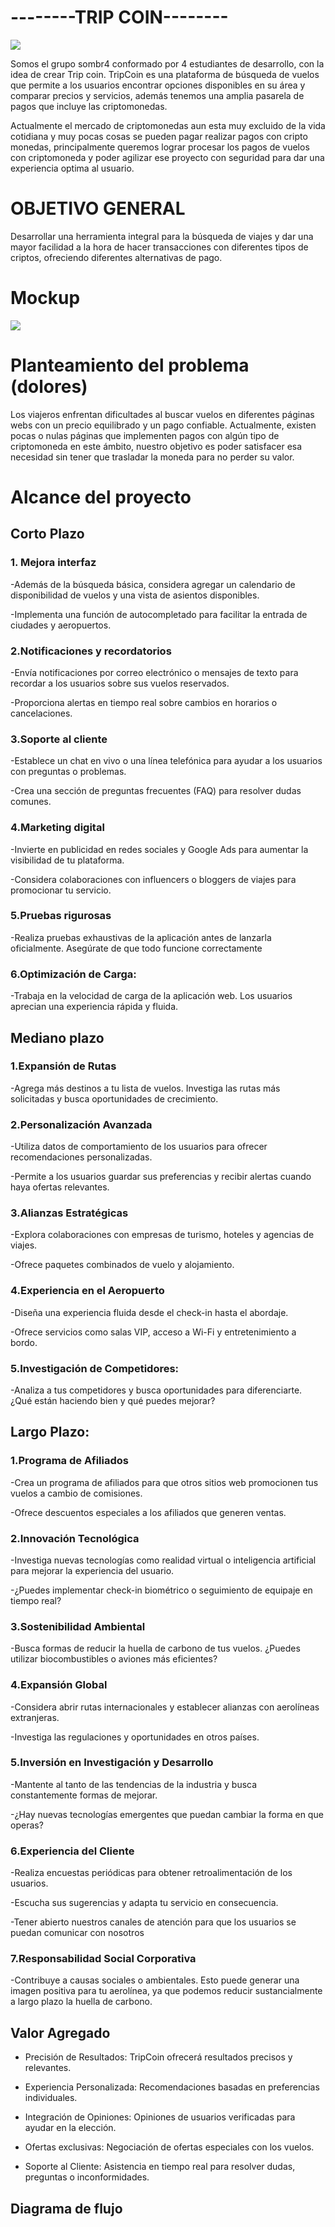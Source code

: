 <h1>--------TRIP COIN--------</h1>
<img src="/IMG/trip-coin azul.png">

 Somos el grupo sombr4 conformado por 4 estudiantes de desarrollo, con la idea de crear Trip coin.
TripCoin es una plataforma de búsqueda de vuelos que permite a los usuarios encontrar opciones disponibles en su área y comparar precios y servicios, además tenemos una amplia pasarela de pagos que incluye las criptomonedas. 

Actualmente el mercado de criptomonedas aun esta muy excluido de la vida cotidiana y muy pocas cosas se pueden pagar realizar pagos con cripto monedas, principalmente queremos lograr procesar los pagos de vuelos con criptomoneda y poder agilizar ese proyecto con seguridad para dar una experiencia optima al usuario.

<h1>OBJETIVO GENERAL</h1>

 Desarrollar una herramienta integral para la búsqueda de viajes y dar una mayor facilidad a la hora de hacer transacciones con diferentes tipos de criptos, ofreciendo diferentes alternativas de pago.
<h1>Mockup</h1>
<img src="/IMG/Mockup.jpg">


<h1>Planteamiento del problema (dolores)</h1>
 
 Los viajeros enfrentan dificultades al buscar vuelos en diferentes páginas webs con un precio equilibrado y un pago confiable. Actualmente, existen pocas o nulas páginas que implementen pagos con algún tipo de criptomoneda en este ámbito, nuestro objetivo es poder satisfacer esa necesidad sin tener que trasladar la moneda para no perder su valor.

<h1>Alcance del proyecto</h1>
<h2>Corto Plazo</h2>

<h3>1. Mejora interfaz</h3>

-Además de la búsqueda básica, considera agregar un calendario de disponibilidad de vuelos y una vista de asientos disponibles.

-Implementa una función de autocompletado para facilitar la entrada de ciudades y aeropuertos.

<h3>2.Notificaciones y recordatorios</h3>
-Envía notificaciones por correo electrónico o mensajes de texto para recordar a los usuarios sobre sus vuelos reservados.

-Proporciona alertas en tiempo real sobre cambios en horarios o cancelaciones.

<h3>3.Soporte al cliente</h3>
-Establece un chat en vivo o una línea telefónica para ayudar a los usuarios con preguntas o problemas.

-Crea una sección de preguntas frecuentes (FAQ) para resolver dudas comunes.

<h3>4.Marketing digital</h3>
-Invierte en publicidad en redes sociales y Google Ads para aumentar la visibilidad de tu plataforma.

-Considera colaboraciones con influencers o bloggers de viajes para promocionar tu servicio.

<h3>5.Pruebas rigurosas</h3>  

-Realiza pruebas exhaustivas de la aplicación antes de lanzarla oficialmente. Asegúrate de que todo funcione correctamente

<h3>6.Optimización de Carga:</h3>

-Trabaja en la velocidad de carga de la aplicación web. Los usuarios aprecian una experiencia rápida y fluida.

<h2>Mediano plazo</h2>
<h3>1.Expansión de Rutas</h3>

-Agrega más destinos a tu lista de vuelos. Investiga las rutas más solicitadas y busca oportunidades de crecimiento.

<h3>2.Personalización Avanzada</h3>

-Utiliza datos de comportamiento de los usuarios para ofrecer recomendaciones personalizadas.

-Permite a los usuarios guardar sus preferencias y recibir alertas cuando haya ofertas relevantes.

<h3>3.Alianzas Estratégicas</h3>

-Explora colaboraciones con empresas de turismo, hoteles y agencias de viajes.

-Ofrece paquetes combinados de vuelo y alojamiento.

<h3>4.Experiencia en el Aeropuerto</h3>

-Diseña una experiencia fluida desde el check-in hasta el abordaje.

-Ofrece servicios como salas VIP, acceso a Wi-Fi y entretenimiento a bordo.

<h3>5.Investigación de Competidores:</h3>

-Analiza a tus competidores y busca oportunidades para diferenciarte. ¿Qué están haciendo bien y qué puedes mejorar?

<h2>Largo Plazo:</h2>

<h3>1.Programa de Afiliados</h3>

-Crea un programa de afiliados para que otros sitios web promocionen tus vuelos a cambio de comisiones.

-Ofrece descuentos especiales a los afiliados que generen ventas.

<h3>2.Innovación Tecnológica</h3>

-Investiga nuevas tecnologías como realidad virtual o inteligencia artificial para mejorar la experiencia del usuario.

-¿Puedes implementar check-in biométrico o seguimiento de equipaje en tiempo real?

<h3>3.Sostenibilidad Ambiental</h3>

-Busca formas de reducir la huella de carbono de tus vuelos. ¿Puedes utilizar biocombustibles o aviones más eficientes?

<h3>4.Expansión Global</h3>

-Considera abrir rutas internacionales y establecer alianzas con aerolíneas extranjeras.

-Investiga las regulaciones y oportunidades en otros países.

<h3>5.Inversión en Investigación y Desarrollo</h3>

-Mantente al tanto de las tendencias de la industria y busca constantemente formas de mejorar.

-¿Hay nuevas tecnologías emergentes que puedan cambiar la forma en que operas?

<h3>6.Experiencia del Cliente</h3>

-Realiza encuestas periódicas para obtener retroalimentación de los usuarios.

-Escucha sus sugerencias y adapta tu servicio en consecuencia.

-Tener abierto nuestros canales de atención para que los usuarios se puedan comunicar con nosotros

<h3>7.Responsabilidad Social Corporativa</h3>


-Contribuye a causas sociales o ambientales. Esto puede generar una imagen positiva para tu aerolínea, ya que podemos reducir sustancialmente a largo plazo la huella de carbono.

 <h2>Valor Agregado</h2>

- Precisión de Resultados: TripCoin ofrecerá resultados precisos y relevantes.

- Experiencia Personalizada: Recomendaciones basadas en preferencias individuales.

- Integración de Opiniones: Opiniones de usuarios verificadas para ayudar en la elección.

- Ofertas exclusivas: Negociación de ofertas especiales con los vuelos.

- Soporte al Cliente: Asistencia en tiempo real para resolver dudas, preguntas o inconformidades.
 
 
 <h2>Diagrama de flujo</h2>























